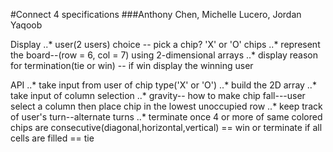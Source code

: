 #Connect 4 specifications ###Anthony Chen, Michelle Lucero, Jordan Yaqoob

Display ..* user(2 users) choice -- pick a chip? 'X' or 'O' chips ..* represent the board--(row = 6, col = 7) using 2-dimensional arrays ..* display reason for termination(tie or win) -- if win display the winning user

API ..* take input from user of chip type('X' or 'O') ..* build the 2D array ..* take input of column selection ..* gravity-- how to make chip fall---user select a column then place chip in the lowest unoccupied row ..* keep track of user's turn--alternate turns ..* terminate once 4 or more of same colored chips are consecutive(diagonal,horizontal,vertical) == win or terminate if all cells are filled == tie
